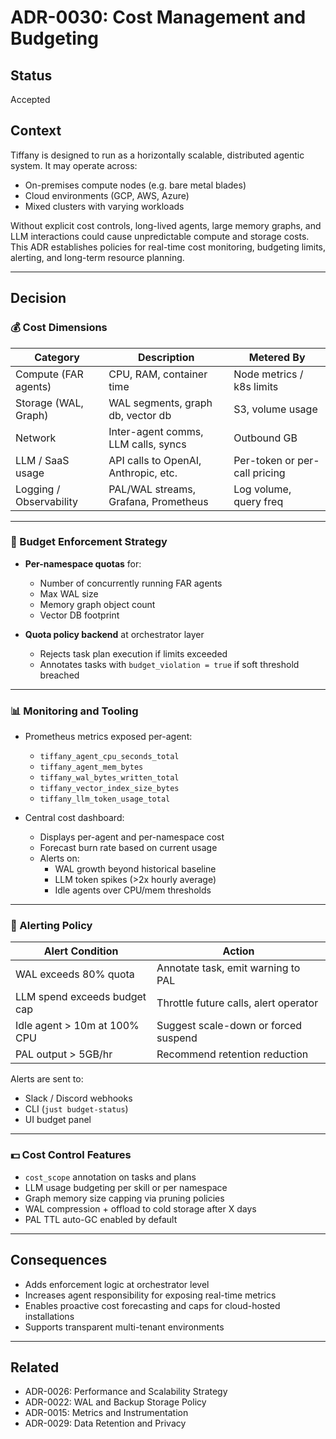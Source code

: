 # ADR-0030: Cost Management and Budgeting

## Status
Accepted

## Context
Tiffany is designed to run as a horizontally scalable, distributed agentic system. It may operate across:

- On-premises compute nodes (e.g. bare metal blades)
- Cloud environments (GCP, AWS, Azure)
- Mixed clusters with varying workloads

Without explicit cost controls, long-lived agents, large memory graphs, and LLM interactions could cause unpredictable compute and storage costs. This ADR establishes policies for real-time cost monitoring, budgeting limits, alerting, and long-term resource planning.

---

## Decision

### 💰 Cost Dimensions

| Category             | Description                                 | Metered By                    |
|----------------------|---------------------------------------------|--------------------------------|
| Compute (FAR agents) | CPU, RAM, container time                    | Node metrics / k8s limits     |
| Storage (WAL, Graph) | WAL segments, graph db, vector db          | S3, volume usage              |
| Network              | Inter-agent comms, LLM calls, syncs        | Outbound GB                   |
| LLM / SaaS usage     | API calls to OpenAI, Anthropic, etc.       | Per-token or per-call pricing|
| Logging / Observability | PAL/WAL streams, Grafana, Prometheus    | Log volume, query freq        |

---

### 🧭 Budget Enforcement Strategy

- **Per-namespace quotas** for:
  - Number of concurrently running FAR agents
  - Max WAL size
  - Memory graph object count
  - Vector DB footprint

- **Quota policy backend** at orchestrator layer
  - Rejects task plan execution if limits exceeded
  - Annotates tasks with `budget_violation = true` if soft threshold breached

---

### 📊 Monitoring and Tooling

- Prometheus metrics exposed per-agent:
  - `tiffany_agent_cpu_seconds_total`
  - `tiffany_agent_mem_bytes`
  - `tiffany_wal_bytes_written_total`
  - `tiffany_vector_index_size_bytes`
  - `tiffany_llm_token_usage_total`

- Central cost dashboard:
  - Displays per-agent and per-namespace cost
  - Forecast burn rate based on current usage
  - Alerts on:
    - WAL growth beyond historical baseline
    - LLM token spikes (>2x hourly average)
    - Idle agents over CPU/mem thresholds

---

### 🔔 Alerting Policy

| Alert Condition                 | Action                                  |
|--------------------------------|------------------------------------------|
| WAL exceeds 80% quota          | Annotate task, emit warning to PAL      |
| LLM spend exceeds budget cap   | Throttle future calls, alert operator   |
| Idle agent > 10m at 100% CPU   | Suggest scale-down or forced suspend    |
| PAL output > 5GB/hr            | Recommend retention reduction           |

Alerts are sent to:
- Slack / Discord webhooks
- CLI (`just budget-status`)
- UI budget panel

---

### 💵 Cost Control Features

- `cost_scope` annotation on tasks and plans
- LLM usage budgeting per skill or per namespace
- Graph memory size capping via pruning policies
- WAL compression + offload to cold storage after X days
- PAL TTL auto-GC enabled by default

---

## Consequences

- Adds enforcement logic at orchestrator level
- Increases agent responsibility for exposing real-time metrics
- Enables proactive cost forecasting and caps for cloud-hosted installations
- Supports transparent multi-tenant environments

---

## Related

- ADR-0026: Performance and Scalability Strategy
- ADR-0022: WAL and Backup Storage Policy
- ADR-0015: Metrics and Instrumentation
- ADR-0029: Data Retention and Privacy
